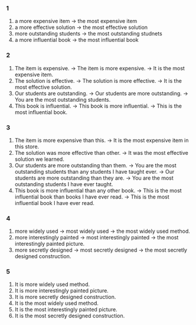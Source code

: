 ### 1
1. a more expensive item -> the most expensive item
2. a more effective solution -> the most effective solution
3. more outstanding students -> the most outstanding studnets
4. a more influential book -> the most influential book
### 2
1. The item is expensive. -> The item is more expensive. -> It is the most expensive item.
2. The solution is effective. -> The solution is more effective. -> It is the most effective solution.
3. Our students are outstanding. -> Our students are more outstanding. -> You are the most outstanding students.
4. This book is influential. -> This book is more influential. -> This is the most influential book.
### 3
1. The item is more expensive than this. -> It is the most expensive item in this store.
2. The solution was more effective than other. -> It was the most effective solution we learned.
3. Our students are more outstanding than them. -> You are the most outstanding students than any students I have taught ever.
-> Our students are more outstanding than they are. -> You are the most outstanding students I have ever taught.   
4. This book is more influential than any other book. -> This is the most influential book than books I have ever read.
-> This is the most influential book I have ever read.  
### 4
1. more widely used -> most widely used -> the most widely used method.
2. more interestingly painted -> most interestingly painted -> the most interestingly painted picture.
3. more secretly designed -> most secretly designed -> the most secretly designed construction.
### 5
1. It is more widely used method.
2. It is more interestingly painted picture.
3. It is more secretly designed construction.
4. It is the most widely used method.
5. It is the most interestingly painted picture.
6. It is the most secretly designed construction.
